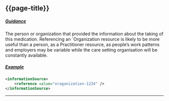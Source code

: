 ## {{page-title}}

<h5><ins>Guidance</ins></h5>

The person or organization that provided the information about the taking of this medication. Referencing an `Organization resource is likely to be more useful than a person, as a Practitioner resource, as people’s work patterns and employers may be variable while the care setting organisation will be constantly available.

<h5><ins>Example</ins></h5>

```xml
<informationSource>
    <reference value="oraganization-1234" />
</informationSource>
```

---